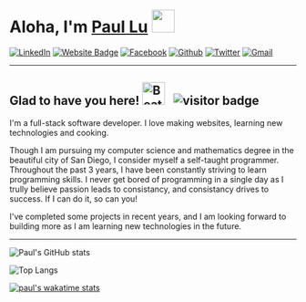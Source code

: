 <!-- @format -->

# Aloha, I'm <a href="https://portfolio-wheat-ten-80.vercel.app" target="_blank">Paul Lu</a>  <img src="https://emojipedia-us.s3.amazonaws.com/source/microsoft-teams/337/waving-hand_1f44b.png" width="40">

[![LinkedIn](https://img.shields.io/badge/LinkedIn-0077B5?style=for-the-badge&logo=linkedin&logoColor=white)](https://linkedin.com/in/paul-lu-8a438820a) [![Website Badge](https://img.shields.io/badge/website-000000?style=for-the-badge&logo=About.me&logoColor=white)](https://portfolio-wheat-ten-80.vercel.app/) [![Facebook](https://img.shields.io/badge/Facebook-%231877F2.svg?style=for-the-badge&logo=Facebook&logoColor=white)](https://www.facebook.com/paul.lu.752861/) [![Github](https://img.shields.io/badge/GitHub-100000?style=for-the-badge&logo=github&logoColor=white)](https://github.com/pawpaw2022) [![Twitter](https://img.shields.io/badge/Twitter-%231DA1F2.svg?style=for-the-badge&logo=Twitter&logoColor=white)](https://www.youtube.com/watch?v=dQw4w9WgXcQ) [![Gmail](https://img.shields.io/badge/Gmail-D14836?style=for-the-badge&logo=gmail&logoColor=white)](mailto:paul.l.sining@gmail.com?subject=Request%20to%20%3CYour%20Purpose%3E&body=Hello%20Paul%2C%20%0A%0A%3CYour%20Request..%3E%0A)

---
## Glad to have you here!&nbsp;<img src="https://raw.githubusercontent.com/Tarikul-Islam-Anik/Animated-Fluent-Emojis/master/Emojis/Smilies/Beating%20Heart.png" alt="Beating Heart" width="40" height="40" /> &nbsp; ![visitor badge](https://visitor-badge.glitch.me/badge?page_id=pawpaw2022.pawpaw2022)

I'm a full-stack software developer. I love making websites, learning new technologies and cooking. 

Though I am pursuing my computer science and mathematics degree in the beautiful city of San Diego, I consider myself a self-taught programmer. Throughout the past 3 years, I have been constantly striving to learn programming skills. I never get bored of programming in a single day as I trully believe passion leads to consistancy, and consistancy drives to success. If I can do it, so can you! 

I've completed some projects in recent years, and I am looking forward to building more as I am learning new technologies in the future. 

---

![Paul's GitHub stats](https://github-readme-stats-two-gray.vercel.app/api?username=pawpaw2022&bg_color=30,e96443,904e95&title_color=fff&text_color=fff)

![Top Langs](https://github-readme-stats-two-gray.vercel.app/api/top-langs/?username=pawpaw2022&bg_color=30,e96443,904e95&title_color=fff&text_color=fff&hide=jupyter%20notebook&layout=compact)


[![paul's wakatime stats](https://github-readme-stats.vercel.app/api/wakatime?username=pawpaw2022)](https://github.com/pawpaw2022/pawpaw2022)

